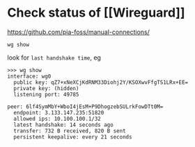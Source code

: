 # Check status of [[Wireguard]]
https://github.com/pia-foss/manual-connections/

``wg show``

look for `last handshake time`, eg

```
>>> wg show
interface: wg0
  public key: qZ7+xNeXCjKdRNM33Diohj2Y/KSOXwvFfgTS1LRx+EE=
  private key: (hidden)
  listening port: 49785

peer: 6lf4SymMbY+WboI4jEsM+P9DhogzebSULrkFowDTt0M=
  endpoint: 3.133.147.235:51820
  allowed ips: 10.100.100.1/32
  latest handshake: 14 seconds ago
  transfer: 732 B received, 820 B sent
  persistent keepalive: every 21 seconds
```

